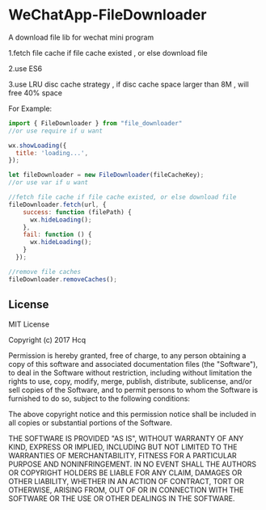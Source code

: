# WeChatApp-FileDownloader
A download file lib for wechat mini program

1.fetch file cache if file cache existed , or else download file

2.use ES6

3.use LRU disc cache strategy , if disc cache space larger than 8M , will free 40% space

For Example:
```javascript
import { FileDownloader } from "file_downloader"
//or use require if u want

wx.showLoading({
  title: 'loading...',
});

let fileDownloader = new FileDownloader(fileCacheKey);
//or use var if u want

//fetch file cache if file cache existed, or else download file
fileDownloader.fetch(url, {
    success: function (filePath) {
      wx.hideLoading();
    },
    fail: function () {
      wx.hideLoading();
    }
  });

//remove file caches
fileDownloader.removeCaches();

```


## License
MIT License

Copyright (c) 2017 Hcq

Permission is hereby granted, free of charge, to any person obtaining a copy
of this software and associated documentation files (the "Software"), to deal
in the Software without restriction, including without limitation the rights
to use, copy, modify, merge, publish, distribute, sublicense, and/or sell
copies of the Software, and to permit persons to whom the Software is
furnished to do so, subject to the following conditions:

The above copyright notice and this permission notice shall be included in all
copies or substantial portions of the Software.

THE SOFTWARE IS PROVIDED "AS IS", WITHOUT WARRANTY OF ANY KIND, EXPRESS OR
IMPLIED, INCLUDING BUT NOT LIMITED TO THE WARRANTIES OF MERCHANTABILITY,
FITNESS FOR A PARTICULAR PURPOSE AND NONINFRINGEMENT. IN NO EVENT SHALL THE
AUTHORS OR COPYRIGHT HOLDERS BE LIABLE FOR ANY CLAIM, DAMAGES OR OTHER
LIABILITY, WHETHER IN AN ACTION OF CONTRACT, TORT OR OTHERWISE, ARISING FROM,
OUT OF OR IN CONNECTION WITH THE SOFTWARE OR THE USE OR OTHER DEALINGS IN THE
SOFTWARE.
